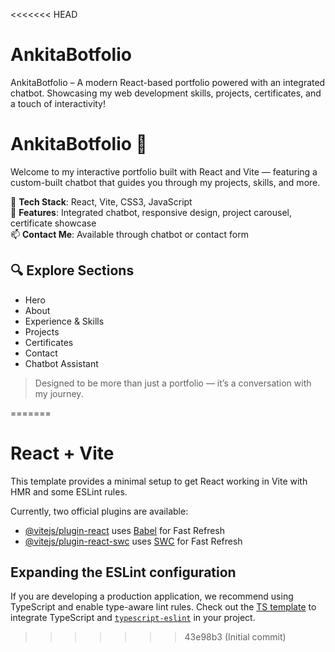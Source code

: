 <<<<<<< HEAD
# AnkitaBotfolio
AnkitaBotfolio – A modern React-based portfolio powered with an integrated chatbot. Showcasing my web development skills, projects, certificates, and a touch of interactivity!

# AnkitaBotfolio 💬

Welcome to my interactive portfolio built with React and Vite — featuring a custom-built chatbot that guides you through my projects, skills, and more.

🚀 **Tech Stack**: React, Vite, CSS3, JavaScript  
🤖 **Features**: Integrated chatbot, responsive design, project carousel, certificate showcase  
📫 **Contact Me**: Available through chatbot or contact form

## 🔍 Explore Sections
- Hero
- About
- Experience & Skills
- Projects
- Certificates
- Contact
- Chatbot Assistant

> Designed to be more than just a portfolio — it’s a conversation with my journey.

=======
# React + Vite

This template provides a minimal setup to get React working in Vite with HMR and some ESLint rules.

Currently, two official plugins are available:

- [@vitejs/plugin-react](https://github.com/vitejs/vite-plugin-react/blob/main/packages/plugin-react/README.md) uses [Babel](https://babeljs.io/) for Fast Refresh
- [@vitejs/plugin-react-swc](https://github.com/vitejs/vite-plugin-react-swc) uses [SWC](https://swc.rs/) for Fast Refresh

## Expanding the ESLint configuration

If you are developing a production application, we recommend using TypeScript and enable type-aware lint rules. Check out the [TS template](https://github.com/vitejs/vite/tree/main/packages/create-vite/template-react-ts) to integrate TypeScript and [`typescript-eslint`](https://typescript-eslint.io) in your project.
>>>>>>> 43e98b3 (Initial commit)
